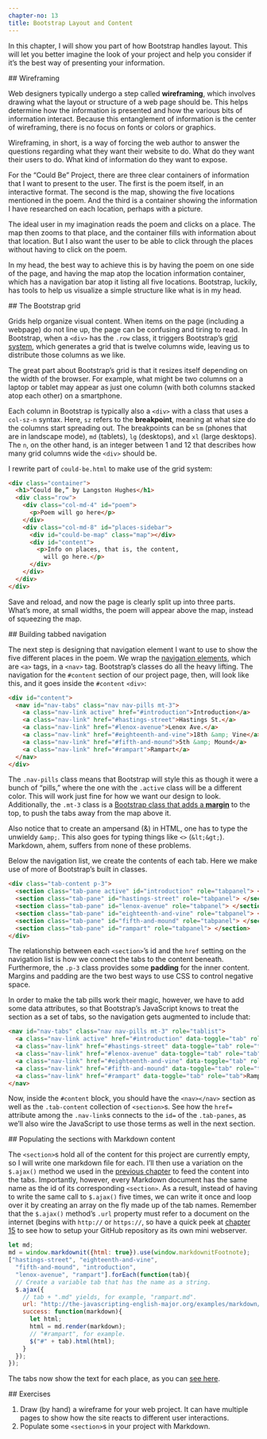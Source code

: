 ```yaml
---
chapter-no: 13
title: Bootstrap Layout and Content
---
```


In this chapter, I will show you part of how Bootstrap handles layout. This
will let you better imagine the look of your project and help you consider if
it’s the best way of presenting your information.

<section id="wireframing">
## Wireframing

Web designers typically undergo a step called **wireframing**, which involves
drawing what the layout or structure of a web page should be. This helps
determine how the information is presented and how the various bits of
information interact. Because this entanglement of information is the center
of wireframing, there is no focus on fonts or colors or graphics. 

Wireframing, in short, is a way of forcing the web author to answer the
questions regarding what they want their website to do. What do they want
their users to do. What kind of information do they want to expose. 

For the “Could Be” Project, there are three clear containers of information
that I want to present to the user. The first is the poem itself, in an
interactive format. The second is the map, showing the five locations
mentioned in the poem. And the third is a container showing the information I
have researched on each location, perhaps with a picture.

The ideal user in my imagination reads the poem and clicks on a place. The map
then zooms to that place, and the container fills with information about that
location. But I also want the user to be able to click through the places
without having to click on the poem.

In my head, the best way to achieve this is by having the poem on one side of
the page, and having the map atop the location information container, which
has a navigation bar atop it listing all five locations.  Bootstrap, luckily,
has tools to help us visualize a simple structure like what is in my head.

</section>
<section id="bootstrap-grid">
## The Bootstrap grid

Grids help organize visual content. When items on the page (including a
webpage) do not line up, the page can be confusing and tiring to read. In
Bootstrap, when a `<div>` has the `.row` class, it triggers Bootstrap’s [grid
system](https://v4-alpha.getbootstrap.com/layout/grid/), which generates a
grid that is twelve columns wide, leaving us to distribute those columns as we
like. 

The great part about Bootstrap’s grid is that it resizes itself depending on
the width of the browser. For example, what might be two columns on a laptop
or tablet may appear as just one column (with both columns stacked atop each
other) on a smartphone. 

Each column in Bootstrap is typically also a `<div>` with a class that uses a
`col-sz-n` syntax. Here, `sz` refers to the **breakpoint**, meaning at what
size do the columns start spreading out. The breakpoints can be `sm` (phones
that are in landscape mode), `md` (tablets), `lg` (desktops), and `xl` (large
desktops). The `n`, on the other hand, is an integer between 1 and 12 that
describes how many grid columns wide the `<div>` should be.

I rewrite part of `could-be.html` to make use of the grid system:

```html
<div class="container">
  <h1>“Could Be,” by Langston Hughes</h1>
  <div class="row">
    <div class="col-md-4" id="poem">
      <p>Poem will go here</p>
    </div>
    <div class="col-md-8" id="places-sidebar">
      <div id="could-be-map" class="map"></div>
      <div id="content">
        <p>Info on places, that is, the content,
          will go here.</p>
      </div>
    </div>
  </div>
</div>
```

Save and reload, and now the page is clearly split up into three parts. What’s
more, at small widths, the poem will appear above the map, instead of
squeezing the map.

</section>
<section id="tabbed-navigation">
## Building tabbed navigation

The next step is designing that navigation element I want to use to show the
five different places in the poem. We wrap the [navigation
elements](https://v4-alpha.getbootstrap.com/components/navs/#base-nav), which
are `<a>` tags, in a `<nav>` tag. Bootstrap’s classes do all the heavy
lifting. The navigation for the `#content` section of our project page, then,
will look like this, and it goes inside the `#content` `<div>`:

```html
<div id="content">
  <nav id="nav-tabs" class="nav nav-pills mt-3">
    <a class="nav-link active" href="#introduction">Introduction</a>
    <a class="nav-link" href="#hastings-street">Hastings St.</a>
    <a class="nav-link" href="#lenox-avenue">Lenox Ave.</a>
    <a class="nav-link" href="#eighteenth-and-vine">18th &amp; Vine</a>
    <a class="nav-link" href="#fifth-and-mound">5th &amp; Mound</a>
    <a class="nav-link" href="#rampart">Rampart</a>
  </nav>
</div>
```

The `.nav-pills` class means that Bootstrap will style this as though it were a
bunch of “pills,” where the one with the `.active` class will be a different
color. This will work just fine for how we want our design to look.
Additionally, the `.mt-3` class is a [Bootstrap class that adds a
**margin**](https://v4-alpha.getbootstrap.com/utilities/spacing/) to the
top, to push the tabs away from the map above it. 

Also notice that to create an ampersand (&) in HTML, one has to type the
unwieldy `&amp;`. This also goes for typing things like `<>` (`&lt;&gt;`).
Markdown, ahem, suffers from none of these problems.

Below the navigation list, we create the contents of each tab. Here we make
use of more of Bootstrap’s built in classes.

```html
<div class="tab-content p-3">
  <section class="tab-pane active" id="introduction" role="tabpanel"> </section>
  <section class="tab-pane" id="hastings-street" role="tabpanel"> </section>
  <section class="tab-pane" id="lenox-avenue" role="tabpanel"> </section>
  <section class="tab-pane" id="eighteenth-and-vine" role="tabpanel"> </section>
  <section class="tab-pane" id="fifth-and-mound" role="tabpanel"> </section>
  <section class="tab-pane" id="rampart" role="tabpanel"> </section>
</div>
```
The relationship between each `<section>`’s id and the `href` setting on the
navigation list is how we connect the tabs to the content beneath.
Furthermore, the `.p-3` class provides some **padding** for the inner content.
Margins and padding are the two best ways to use CSS to control negative
space.

In order to make the tab pills work their magic, however, we have to add some
data attributes, so that Bootstrap’s JavaScript knows to treat the section as
a set of tabs, so the navigation gets augmented to include that:

```html
<nav id="nav-tabs" class="nav nav-pills mt-3" role="tablist">
  <a class="nav-link active" href="#introduction" data-toggle="tab" role="tab">Introduction</a>
  <a class="nav-link" href="#hastings-street" data-toggle="tab" role="tab">Hastings St.</a>
  <a class="nav-link" href="#lenox-avenue" data-toggle="tab" role="tab">Lenox Ave.</a>
  <a class="nav-link" href="#eighteenth-and-vine" data-toggle="tab" role="tab">18th &amp; Vine</a>
  <a class="nav-link" href="#fifth-and-mound" data-toggle="tab" role="tab">5th &amp; Mound</a>
  <a class="nav-link" href="#rampart" data-toggle="tab" role="tab">Rampart</a>
</nav>
```

Now, inside the `#content` block, you should have the `<nav></nav>` section as
well as the `.tab-content` collection of `<section>`s. See how the `href=`
attribute among the `.nav-link`s connects to the `id=` of the `.tab-panes`,
as we’ll also wire the JavaScript to use those terms as well in the next
section.

</section>
<section id="markdown-sections">
## Populating the sections with Markdown content

The `<section>`s hold all of the content for this project are currently empty,
so I will write one markdown file for each. I’ll then use a variation on the
`$.ajax()` method we used in the [previous chapter](/12-markdown) to feed the
content into the tabs. Importantly, however, every Markdown document has the
same name as the id of its corresponding `<section>`. As a result, instead
of having to write the same call to `$.ajax()` five times, we can write it
once and loop over it by creating an array on the fly made up of the tab
names. Remember that the `$.ajax()` method’s `.url` property must refer to a
document on the internet (begins with `http://` or `https://`, so have a quick
peek at [chapter 15](/15-go-live#going-live) to see how to setup your GitHub
repository as its own mini webserver.

```javascript
let md;
md = window.markdownit({html: true}).use(window.markdownitFootnote);
["hastings-street", "eighteenth-and-vine",
  "fifth-and-mound", "introduction",
  "lenox-avenue", "rampart"].forEach(function(tab){
  // Create a variable tab that has the name as a string.
  $.ajax({
    // tab + ".md" yields, for example, "rampart.md".
    url: "http://the-javascripting-english-major.org/examples/markdown/" + tab + ".md",
    success: function(markdown){
      let html;
      html = md.render(markdown);
      // "#rampart", for example.
      $("#" + tab).html(html);
    }
  });
});
```

The tabs now show the text for each place, as you can [see
here](/examples/could-be13.html).

</section>


<section id="exercises">
## Exercises

1. Draw (by hand) a wireframe for your web project. It can have multiple pages
   to show how the site reacts to different user interactions.
1. Populate some `<section>`s in your project with Markdown. 

</section>
